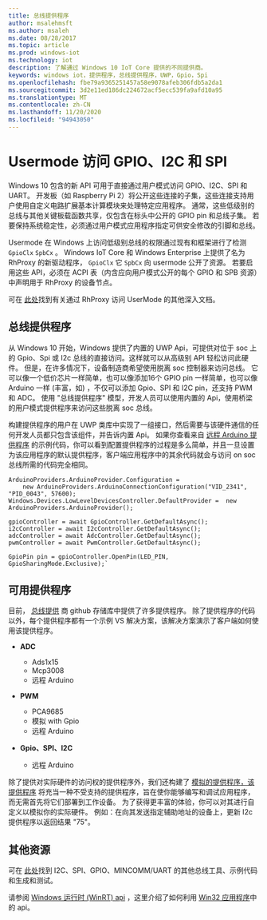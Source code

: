```yaml
---
title: 总线提供程序
author: msalehmsft
ms.author: msaleh
ms.date: 08/28/2017
ms.topic: article
ms.prod: windows-iot
ms.technology: iot
description: 了解通过 Windows 10 IoT Core 提供的不同提供商。
keywords: windows iot，提供程序，总线提供程序，UWP，Gpio，Spi
ms.openlocfilehash: fbe79a9365251457a58e9078afeb306fdb5a2da1
ms.sourcegitcommit: 3d2e11ed186dc224672acf5ecc539fa9afd10a95
ms.translationtype: MT
ms.contentlocale: zh-CN
ms.lasthandoff: 11/20/2020
ms.locfileid: "94943050"
---
```

# <a name="usermode-access-to-gpio-i2c-and-spi"></a>Usermode 访问 GPIO、I2C 和 SPI

Windows 10 包含的新 API 可用于直接通过用户模式访问 GPIO、I2C、SPI 和 UART。 开发板（如 Raspberry Pi 2）将公开这些连接的子集，这些连接支持用户使用自定义电路扩展基本计算模块来处理特定应用程序。 通常，这些低级别的总线与其他关键板载函数共享，仅包含在标头中公开的 GPIO pin 和总线子集。 若要保持系统稳定性，必须通过用户模式应用程序指定可供安全修改的引脚和总线。

Usermode 在 Windows 上访问低级别总线的权限通过现有和框架进行了检测 `GpioClx` `SpbCx` 。 Windows IoT Core 和 Windows Enterprise 上提供了名为 RhProxy 的新驱动程序， `GpioClx` 它 `SpbCx` 向 usermode 公开了资源。 若要启用这些 API，必须在 ACPI 表（内含应向用户模式公开的每个 GPIO 和 SPB 资源）中声明用于 RhProxy 的设备节点。

可在 [此处](https://docs.microsoft.com/windows/uwp/devices-sensors/enable-usermode-access)找到有关通过 RhProxy 访问 UserMode 的其他深入文档。

## <a name="bus-providers"></a>总线提供程序

从 Windows 10 开始，Windows 提供了内置的 UWP Api，可提供对位于 soc 上的 Gpio、Spi 或 I2c 总线的直接访问。这样就可以从高级别 API 轻松访问此硬件。 但是，在许多情况下，设备制造商希望使用脱离 soc 控制器来访问总线。 它可以像一个低价芯片一样简单，也可以像添加16个 GPIO pin 一样简单，也可以像 Arduino 一样 (丰富，如) ，不仅可以添加 Gpio、SPI 和 I2C pin，还支持 PWM 和 ADC。 使用 "总线提供程序" 模型，开发人员可以使用内置的 Api，使用桥梁的用户模式提供程序来访问这些脱离 soc 总线。

构建提供程序的用户在 UWP 类库中实现了一组接口，然后需要与该硬件通信的任何开发人员都只包含该组件，并告诉内置 Api。 如果你查看来自 [远程 Arduino 提供程序](https://github.com/ms-iot/BusProviders/tree/develop/Arduino) 的示例代码，你可以看到配置提供程序的过程是多么简单，并且一旦设置为该应用程序的默认提供程序，客户端应用程序中的其余代码就会与访问 on soc 总线所需的代码完全相同。


```
ArduinoProviders.ArduinoProvider.Configuration =
    new ArduinoProviders.ArduinoConnectionConfiguration("VID_2341", "PID_0043", 57600);
Windows.Devices.LowLevelDevicesController.DefaultProvider =  new ArduinoProviders.ArduinoProvider();

gpioController = await GpioController.GetDefaultAsync();
i2cController = await I2cController.GetDefaultAsync();
adcController = await AdcController.GetDefaultAsync();
pwmController = await PwmController.GetDefaultAsync();

GpioPin pin = gpioController.OpenPin(LED_PIN, GpioSharingMode.Exclusive);`
```

## <a name="available-providers"></a>可用提供程序

目前， [总线提供](https://github.com/ms-iot/BusProviders) 商 github 存储库中提供了许多提供程序。 除了提供程序的代码以外，每个提供程序都有一个示例 VS 解决方案，该解决方案演示了客户端如何使用该提供程序。

- **ADC**
  - Ads1x15
  - Mcp3008
  - 远程 Arduino

- **PWM**
  - PCA9685
  - 模拟 with Gpio
  - 远程 Arduino

- **Gpio、SPI、I2C**
  - 远程 Arduino

除了提供对实际硬件的访问权的提供程序外，我们还构建了 [模拟的提供程序，该提供程序](https://github.com/ms-iot/BusProviders/tree/develop/SimulatedProvider) 将充当一种不受支持的提供程序，旨在使你能够编写和调试应用程序，而无需首先将它们部署到工作设备。 为了获得更丰富的体验，你可以对其进行自定义以模拟你的实际硬件。 例如：在向其发送指定辅助地址的设备上，更新 I2c 提供程序以返回结果 "75"。

## <a name="additional-resources"></a>其他资源

可在 [此处](https://github.com/Microsoft/Windows-iotcore-samples/tree/develop/BusTools)找到 I2C、SPI、GPIO、MINCOMM/UART 的其他总线工具、示例代码和生成和测试。

请参阅 [Windows 运行时 (WinRT) api](https://docs.microsoft.com/uwp/api) ，这里介绍了如何利用 [Win32 应用程序](https://blogs.windows.com/windowsdeveloper/2017/01/25/calling-windows-10-apis-desktop-application/)中的 api。   
